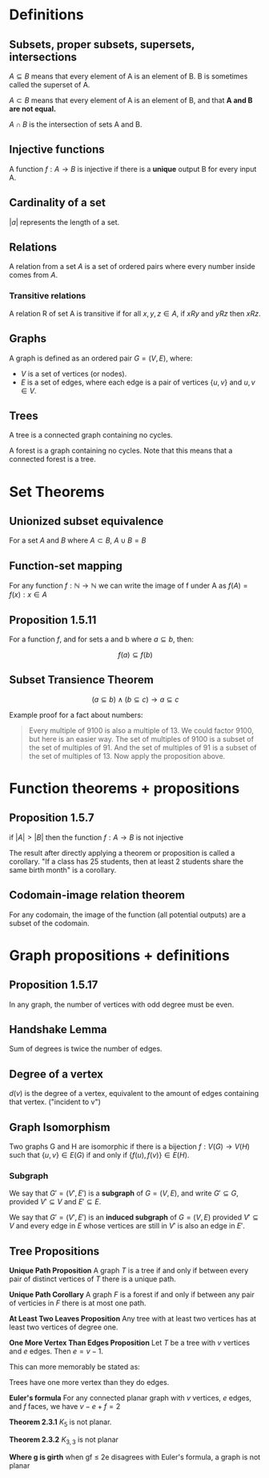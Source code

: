 # Definitions

## Subsets, proper subsets, supersets, intersections
$A \subseteq B$ means that every element of A is an element of B. B is sometimes called the superset of A.

$A \subset B$ means that every element of A is an element of B, and that **A and B are not equal.**

$A \cap B$ is the intersection of sets A and B.

## Injective functions

A function $f : A \rightarrow B$ is injective if there is a **unique** output B for every input A.

## Cardinality of a set

$|a|$ represents the length of a set.

## Relations

A relation from a set $A$ is a set of ordered pairs where every number inside comes from $A$.

### Transitive relations

A relation R of set A is transitive if for all $x,y,z \in A$, if $xRy$ and $yRz$ then $xRz$.

## Graphs

A graph is defined as an ordered pair $G = (V, E)$, where:
-   $V$ is a set of vertices (or nodes).
-   $E$ is a set of edges, where each edge is a pair of vertices $\{u, v\}$ and $u, v \in V$.

## Trees
A tree is a connected graph containing no cycles.

A forest is a graph containing no cycles. Note that this means that a connected forest is a tree.

# Set Theorems

## Unionized subset equivalence
For a set $A$ and $B$ where $A \subset B$, $A \cup B = B$

## Function-set mapping

For any function $f : \mathbb{N} \rightarrow \mathbb{N}$ we can write the image of f under A as $f(A) = {f(x) : x \in A}$

## Proposition 1.5.11

For a function $f$, and for sets a and b where $a \subseteq b$, then: 

$$f(a) \subseteq f(b)$$

## Subset Transience Theorem

$$(a \subseteq b) \land (b \subseteq c) \rightarrow a \subseteq c$$

Example proof for a fact about numbers:

> Every multiple of 9100 is also a multiple of 13. We could factor 9100, but here is an easier way. The set of multiples of 9100 is a subset of the set of multiples of 91. And the set of multiples of 91 is a subset of the set of multiples of 13. Now apply the proposition above.

# Function theorems + propositions

## Proposition 1.5.7

if $|A| > |B|$ then the function $f : A \rightarrow B$ is not injective

The result after directly applying a theorem or proposition is called a
corollary. "If a class has 25 students, then at least 2 students share the same
birth month" is a corollary.

## Codomain-image relation theorem

For any codomain, the image of the function (all potential outputs) are a subset of the codomain.

# Graph propositions + definitions

## Proposition 1.5.17

In any graph, the number of vertices with odd degree must be even.

## Handshake Lemma

Sum of degrees is twice the number of edges.

## Degree of a vertex

$d(v)$ is the degree of a vertex, equivalent to the amount of edges containing that vertex. ($\text{"incident to v"}$)

## Graph Isomorphism

Two graphs G and H are isomorphic if there is a bijection $f : V(G) \rightarrow V(H)$ such that $\{u,v\} \in E(G)$ if and only if $\{f(u), f(v)\} \in E(H)$.

### Subgraph

We say that $G' = (V', E')$ is a **subgraph** of $G = (V, E)$, and write $G' \subseteq G$, provided $V' \subseteq V$ and $E' \subseteq E$.

We say that $G' = (V', E')$ is an **induced subgraph** of $G = (V, E)$ provided $V' \subseteq V$ and every edge in $E$ whose vertices are still in $V'$ is also an edge in $E'$.

## Tree Propositions

**Unique Path Proposition** A graph $T$ is a tree if and only if between every
pair of distinct vertices of $T$ there is a unique path.

**Unique Path Corollary** A graph $F$ is a forest if and only if between any
pair of verticies in $F$ there is at most one path.

**At Least Two Leaves Proposition** Any tree with at least two vertices has at
least two vertices of degree one.

**One More Vertex Than Edges Proposition** Let $T$ be a tree with $v$ vertices
and $e$ edges. Then $e = v - 1$.

This can more memorably be stated as:

Trees have one more vertex than they do edges.

**Euler's formula** For any connected planar graph with $v$ vertices, $e$ edges, and $f$ faces, we have $v-e+f=2$

**Theorem 2.3.1** $K_5$ is not planar.

**Theorem 2.3.2** $K_{3,3}$ is not planar

**Where g is girth** when gf ≤ 2e disagrees with Euler's formula, a graph is not planar